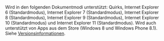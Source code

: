 Wird in den folgenden Dokumentmodi unterstützt: Quirks, Internet Explorer 6 (Standardmodus), Internet Explorer 7 (Standardmodus), Internet Explorer 8 (Standardmodus), Internet Explorer 9 (Standardmodus), Internet Explorer 10 (Standardmodus) und Internet Explorer 11 (Standardmodus). Wird auch unterstützt von Apps aus dem Store (Windows 8 und Windows Phone 8.1). Siehe [Versionsinformationen](../../../javascript/reference/javascript-version-information.md).